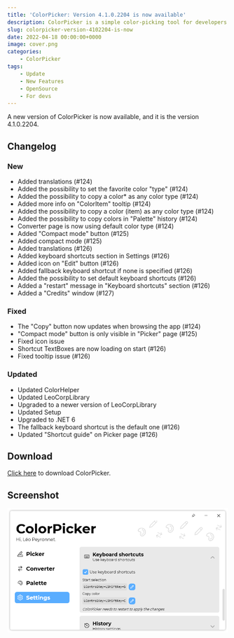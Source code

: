 ```yaml
---
title: 'ColorPicker: Version 4.1.0.2204 is now available'
description: ColorPicker is a simple color-picking tool for developers. A new version is available for it.
slug: colorpicker-version-4102204-is-now
date: 2022-04-18 00:00:00+0000
image: cover.png
categories:
    - ColorPicker
tags:
    - Update
    - New Features
    - OpenSource
    - For devs
---
```

A new version of ColorPicker is now available, and it is the version 4.1.0.2204.

## Changelog
### New
- Added translations (#124)
- Added the possibility to set the favorite color "type" (#124)
- Added the possibility to copy a color* as any color type (#124)
- Added more info on "ColorItem" tooltip (#124)
- Added the possibility to copy a color (item) as any color type (#124)
- Added the possibility to copy colors in "Palette" history (#124)
- Converter page is now using default color type (#124)
- Added "Compact mode" button (#125)
- Added compact mode (#125)
- Added translations (#126)
- Added keyboard shortcuts section in Settings (#126)
- Added icon on "Edit" button (#126)
- Added fallback keyboard shortcut if none is specified (#126)
- Added the possibility to set default keyboard shortcuts (#126)
- Added a "restart" message in "Keyboard shortcuts" section (#126)
- Added a "Credits" window (#127)
### Fixed
- The "Copy" button now updates when browsing the app (#124)
- "Compact mode" button is only visible in "Picker" page (#125)
- Fixed icon issue
- Shortcut TextBoxes are now loading on start (#126)
- Fixed tooltip issue (#126)
### Updated
- Updated ColorHelper
- Updated LeoCorpLibrary
- Upgraded to a newer version of LeoCorpLibrary
- Updated Setup
- Upgraded to .NET 6
- The fallback keyboard shortcut is the default one (#126)
- Updated "Shortcut guide" on Picker page (#126)

## Download

[Click here](https://tinyurl.com/DownloadColorPicker) to download ColorPicker.

## Screenshot
![The "Settings" page of ColorPicker](cover.png)